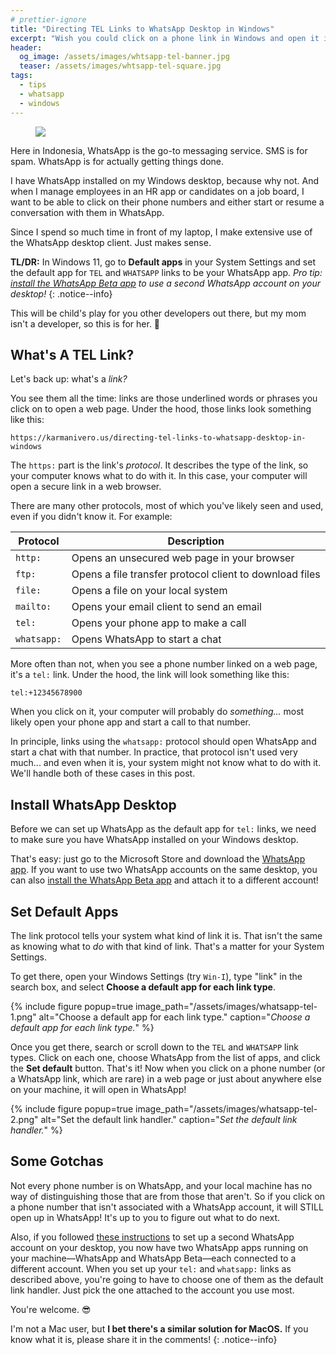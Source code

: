 ```yaml
---
# prettier-ignore
title: "Directing TEL Links to WhatsApp Desktop in Windows"
excerpt: "Wish you could click on a phone link in Windows and open it in your WhatsApp app? Here's how!"
header:
  og_image: /assets/images/whtsapp-tel-banner.jpg
  teaser: /assets/images/whtsapp-tel-square.jpg
tags:
  - tips
  - whatsapp
  - windows
---
```


<figure class="align-left drop-image">
    <img src="/assets/images/whtsapp-tel-square.jpg">
</figure>

Here in Indonesia, WhatsApp is the go-to messaging service. SMS is for spam. WhatsApp is for actually getting things done.

I have WhatsApp installed on my Windows desktop, because why not. And when I manage employees in an HR app or candidates on a job board, I want to be able to click on their phone numbers and either start or resume a conversation with them in WhatsApp.

Since I spend so much time in front of my laptop, I make extensive use of the WhatsApp desktop client. Just makes sense.

**TL/DR:** In Windows 11, go to **Default apps** in your System Settings and set the default app for `TEL` and `WHATSAPP` links to be your WhatsApp app. _Pro tip: [install the WhatsApp Beta app](/using-two-whatsapp-accounts-on-the-same-desktop/) to use a second WhatsApp account on your desktop!_
{: .notice--info}

This will be child's play for you other developers out there, but my mom isn't a developer, so this is for her. 💖

## What's A TEL Link?

Let's back up: what's a _link?_

You see them all the time: links are those underlined words or phrases you click on to open a web page. Under the hood, those links look something like this:

```
https://karmanivero.us/directing-tel-links-to-whatsapp-desktop-in-windows
```

The `https:` part is the link's _protocol_. It describes the type of the link, so your computer knows what to do with it. In this case, your computer will open a secure link in a web browser.

There are many other protocols, most of which you've likely seen and used, even if you didn't know it. For example:

| Protocol    | Description                                             |
| ----------- | ------------------------------------------------------- |
| `http:`     | Opens an unsecured web page in your browser             |
| `ftp:`      | Opens a file transfer protocol client to download files |
| `file:`     | Opens a file on your local system                       |
| `mailto:`   | Opens your email client to send an email                |
| `tel:`      | Opens your phone app to make a call                     |
| `whatsapp:` | Opens WhatsApp to start a chat                          |

More often than not, when you see a phone number linked on a web page, it's a `tel:` link. Under the hood, the link will look something like this:

```
tel:+12345678900
```

When you click on it, your computer will probably do _something..._ most likely open your phone app and start a call to that number.

In principle, links using the `whatsapp:` protocol should open WhatsApp and start a chat with that number. In practice, that protocol isn't used very much... and even when it is, your system might not know what to do with it. We'll handle both of these cases in this post.

## Install WhatsApp Desktop

Before we can set up WhatsApp as the default app for `tel:` links, we need to make sure you have WhatsApp installed on your Windows desktop.

That's easy: just go to the Microsoft Store and download the [WhatsApp app](https://apps.microsoft.com/detail/9nksqgp7f2nh). If you want to use two WhatsApp accounts on the same desktop, you can also [install the WhatsApp Beta app](/using-two-whatsapp-accounts-on-the-same-desktop/) and attach it to a different account!

## Set Default Apps

The link protocol tells your system what kind of link it is. That isn't the same as knowing what to _do_ with that kind of link. That's a matter for your System Settings.

To get there, open your Windows Settings (try `Win-I`), type "link" in the search box, and select **Choose a default app for each link type**.

{% include figure popup=true image_path="/assets/images/whatsapp-tel-1.png" alt="Choose a default app for each link type." caption="*Choose a default app for each link type.*" %}

Once you get there, search or scroll down to the `TEL` and `WHATSAPP` link types. Click on each one, choose WhatsApp from the list of apps, and click the **Set default** button. That's it! Now when you click on a phone number (or a WhatsApp link, which are rare) in a web page or just about anywhere else on your machine, it will open in WhatsApp!

{% include figure popup=true image_path="/assets/images/whatsapp-tel-2.png" alt="Set the default link handler." caption="*Set the default link handler.*" %}

## Some Gotchas

Not every phone number is on WhatsApp, and your local machine has no way of distinguishing those that are from those that aren't. So if you click on a phone number that isn't associated with a WhatsApp account, it will STILL open up in WhatsApp! It's up to you to figure out what to do next.

Also, if you followed [these instructions](/using-two-whatsapp-accounts-on-the-same-desktop/) to set up a second WhatsApp account on your desktop, you now have two WhatsApp apps running on your machine—WhatsApp and WhatsApp Beta—each connected to a different account. When you set up your `tel:` and `whatsapp:` links as described above, you're going to have to choose one of them as the default link handler. Just pick the one attached to the account you use most.

You're welcome. 😎

I'm not a Mac user, but **I bet there's a similar solution for MacOS.** If you know what it is, please share it in the comments!
{: .notice--info}
